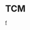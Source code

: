 # TCM

[f](https://www.figma.com/design/O6YloYyIDwFVsK3dTfY0f8/TCM-RD-(Copy)?node-id=4006-587&node-type=canvas&t=z6qtJ9Qh1lq92f19-0)
